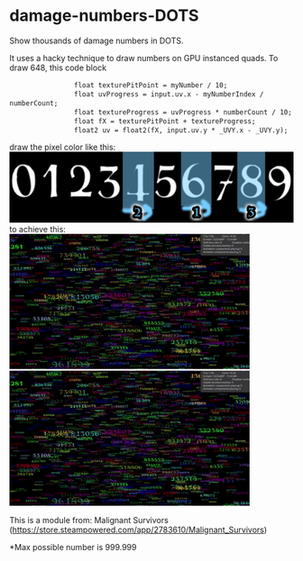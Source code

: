 # damage-numbers-DOTS
Show thousands of damage numbers in DOTS.

It uses a hacky technique to draw numbers on GPU instanced quads.
To draw 648, this code block
```
                float texturePitPoint = myNumber / 10;
                float uvProgress = input.uv.x - myNumberIndex / numberCount;
                float textureProgress = uvProgress * numberCount / 10;
                float fX = texturePitPoint + textureProgress;
                float2 uv = float2(fX, input.uv.y * _UVY.x - _UVY.y);
```

draw the pixel color like this:
![](DamageNumbersInfo.jpg) <br>
to achieve this: <br>
![](result2.gif)<br>
![](result.gif)<br>

This is a module from:
Malignant Survivors (https://store.steampowered.com/app/2783610/Malignant_Survivors)

*Max possible number is 999.999
